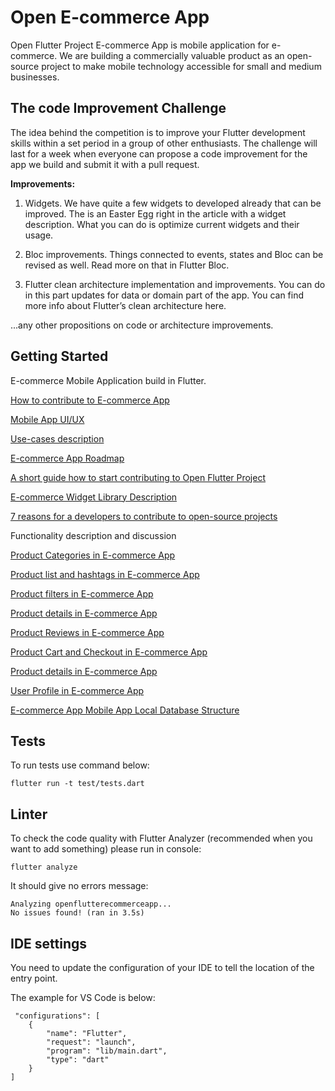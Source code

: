 # Open E-commerce App

Open Flutter Project E-commerce App is mobile application for e-commerce. We are building a commercially valuable product as an open-source project to make mobile technology accessible for small and medium businesses.

## The code Improvement Challenge



The idea behind the competition is to improve your Flutter development skills within a set period in a group of other enthusiasts. The challenge will last for a week when everyone can propose a code improvement for the app we build and submit it with a pull request.

**Improvements:**

1. Widgets. We have quite a few widgets to developed already that can be improved. The is an Easter Egg right in the article with a widget description. What you can do is optimize current widgets and their usage.

2. Bloc improvements. Things connected to events, states and Bloc can be revised as well. Read more on that in Flutter Bloc.

3. Flutter clean architecture implementation and improvements. You can do in this part updates for data or domain part of the app. You can find more info about Flutter’s clean architecture here.

...any other propositions on code or architecture improvements. 


## Getting Started

E-commerce Mobile Application build in Flutter.

[How to contribute to E-commerce App](https://medium.com/@openflutterproject/open-flutter-project-how-to-contribute-to-e-commerce-app-ab643996508f)

[Mobile App UI/UX](https://medium.com/@openflutterproject/open-flutter-project-e-commerce-app-fe97570a633)

[Use-cases description](https://medium.com/@openflutterproject/open-flutter-project-e-commerce-app-use-cases-and-features-6b7414a6e708)

[E-commerce App Roadmap](https://medium.com/@openflutterproject/open-flutter-project-e-commerce-app-development-roadmap-2473952aebc5)

[A short guide how to start contributing to Open Flutter Project](https://medium.com/@openflutterproject/open-flutter-project-developer-guidelines-4a4fa3fa289e)

[E-commerce Widget Library Description](https://medium.com/@openflutterproject/open-flutter-project-e-commerce-app-flutter-widgets-f63f3c33ac94)

[7 reasons for a developers to contribute to open-source projects](https://medium.com/@openflutterproject/7-reasons-for-a-developers-to-contribute-to-open-source-projects-94868870f5a1)

Functionality description and discussion

[Product Categories in E-commerce App](https://medium.com/@openflutterproject/open-flutter-project-product-categories-in-e-commerce-app-84d94117e30e)

[Product list and hashtags in E-commerce App](https://medium.com/@openflutterproject/open-flutter-project-product-list-and-hashtags-in-e-commerce-app-2c17dd339f31)

[Product filters in E-commerce App](https://medium.com/@openflutterproject/open-flutter-project-product-filters-in-e-commerce-app-ef62efcc019f)

[Product details in E-commerce App](https://medium.com/@openflutterproject/open-flutter-project-product-details-in-e-commerce-app-424b9a81fe37)

[Product Reviews in E-commerce App](https://medium.com/@openflutterproject/open-flutter-project-product-reviews-in-e-commerce-app-5feec27a560)

[Product Cart and Checkout in E-commerce App](https://medium.com/@openflutterproject/open-flutter-project-product-cart-and-checkout-in-e-commerce-app-4311dcebf7e2)

[Product details in E-commerce App](https://medium.com/@openflutterproject/open-flutter-project-product-details-in-e-commerce-app-424b9a81fe37)

[User Profile in E-commerce App](https://medium.com/@openflutterproject/open-flutter-project-user-profile-in-e-commerce-app-941b8c53a974)


[E-commerce App Mobile App Local Database Structure](https://medium.com/@openflutterproject/open-flutter-project-e-commerce-app-local-database-4744b61264c7)


## Tests
To run tests use command below:

```
flutter run -t test/tests.dart
```

## Linter
To check the code quality with Flutter Analyzer (recommended when you want to add something) please run in console:

    flutter analyze

It should give no errors message:

    Analyzing openflutterecommerceapp...
    No issues found! (ran in 3.5s)

## IDE settings
You need to update the configuration of your IDE to tell the location of the entry point.

The example for VS Code is below:

     "configurations": [
        {
            "name": "Flutter",
            "request": "launch",
            "program": "lib/main.dart",
            "type": "dart"
        }
    ]
